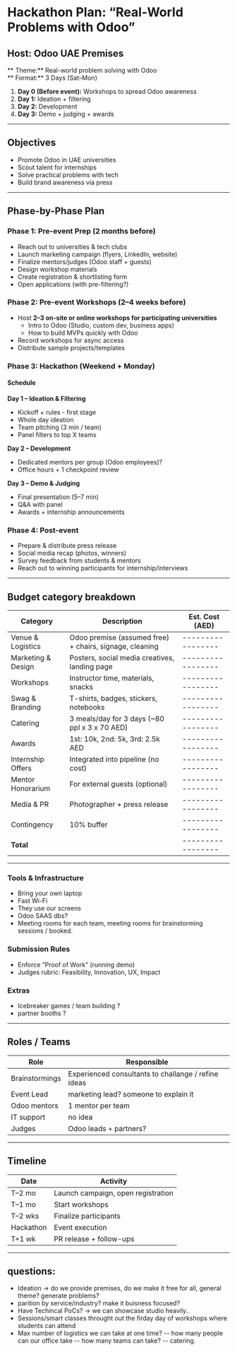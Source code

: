 # Hackathon Plan: “Real-World Problems with Odoo”

##  Host: Odoo UAE Premises  
** Theme:** Real-world problem solving with Odoo  
** Format:** 3 Days (Sat–Mon)  
1. **Day 0 (Before event):** Workshops to spread Odoo awareness  
2. **Day 1:** Ideation + filtering  
3. **Day 2:** Development  
4. **Day 3:** Demo + judging + awards

---

## Objectives
- Promote Odoo in UAE universities
- Scout talent for internships
- Solve practical problems with tech
- Build brand awareness via press

---

##  Phase-by-Phase Plan

### Phase 1: Pre-event Prep (2 months before)
- Reach out to universities & tech clubs
- Launch marketing campaign (flyers, LinkedIn, website)
- Finalize mentors/judges (Odoo staff + guests)
- Design workshop materials
- Create registration & shortlisting form
- Open applications (with pre-filtering?)

###  Phase 2: Pre-event Workshops (2–4 weeks before)
- Host **2–3 on-site or online workshops for participating universities**
  - Intro to Odoo (Studio, custom dev, business apps)
  - How to build MVPs quickly with Odoo
- Record workshops for async access
- Distribute sample projects/templates

###  Phase 3: Hackathon (Weekend + Monday)

#### Schedule

**Day 1 – Ideation & Filtering**
- Kickoff + rules - first stage
- Whole day ideation
- Team pitching (3 min / team)
- Panel filters to top X teams

**Day 2 – Development**
- Dedicated mentors per group (Odoo employees)?
- Office hours + 1 checkpoint review

**Day 3 – Demo & Judging**
- Final presentation (5–7 min)
- Q&A with panel
- Awards + internship announcements

### Phase 4: Post-event
- Prepare & distribute press release
- Social media recap (photos, winners)
- Survey feedback from students & mentors
- Reach out to winning participants for internship/interviews

---

##  Budget category breakdown

| Category              | Description                                                   | Est. Cost (AED) |
|-----------------------|---------------------------------------------------------------|-----------------|
| Venue & Logistics     | Odoo premise (assumed free) + chairs, signage, cleaning       |-----------------|
| Marketing & Design    | Posters, social media creatives, landing page                 |-----------------|
| Workshops             | Instructor time, materials, snacks                            |-----------------|
| Swag & Branding       | T-shirts, badges, stickers, notebooks                         |-----------------|
| Catering              | 3 meals/day for 3 days (~80 ppl x 3 x 70 AED)                 |-----------------|
| Awards                | 1st: 10k, 2nd: 5k, 3rd: 2.5k AED                              |-----------------|
| Internship Offers     | Integrated into pipeline (no cost)                            |-----------------|
| Mentor Honorarium     | For external guests (optional)                                |-----------------|
| Media & PR            | Photographer + press release                                  |-----------------|
| Contingency           | 10% buffer                                                    |-----------------|
| **Total**             |                                                               |-----------------|

---

### Tools & Infrastructure
- Bring your own laptop
- Fast Wi-Fi
- They use our screens
- Odoo SAAS dbs?
- Meeting rooms for each team, meeting rooms for brainstorming sessions / booked. 


### Submission Rules
- Enforce “Proof of Work” (running demo)
- Judges rubric: Feasibility, Innovation, UX, Impact

### Extras
- Icebreaker games / team building ?
- partner booths ?

---

## Roles / Teams

| Role                | Responsible            |
|---------------------|------------------------|
| Brainstormings      | Experienced consultants to challange / refine ideas |
| Event Lead          | marketing lead? someone to explain it     |
| Odoo mentors        | 1 mentor per team      |
| IT support          |  no idea|
| Judges              | Odoo leads + partners?    |

---

## Timeline

| Date       | Activity                        |
|------------|---------------------------------|
| T–2 mo     | Launch campaign, open registration |
| T–1 mo     | Start workshops                 |
| T–2 wks    | Finalize participants           |
| Hackathon | Event execution                  |
| T+1 wk     | PR release + follow-ups         |

---


## questions:

- Ideation -> do we provide premises, do we make it free for all, general theme? generate problems?
- parition by service/industry? make it buisness focused?
- Have Techincal PoCs? -> we can showcase studio heavily..
- Sessions/smart classes throught out the firday day of workshops where students can attend
- Max number of logistics we can take at one time? 
 -- how many people can our office take
 -- how many teams can take?
 -- catering.


